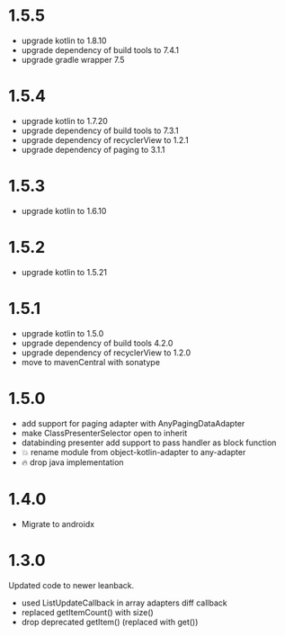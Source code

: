 # 1.5.5
* upgrade kotlin to 1.8.10
* upgrade dependency of build tools to 7.4.1
* upgrade gradle wrapper 7.5

# 1.5.4
* upgrade kotlin to 1.7.20
* upgrade dependency of build tools to 7.3.1
* upgrade dependency of recyclerView to 1.2.1
* upgrade dependency of paging to 3.1.1

# 1.5.3
* upgrade kotlin to 1.6.10

# 1.5.2
* upgrade kotlin to 1.5.21

# 1.5.1
* upgrade kotlin to 1.5.0
* upgrade dependency of build tools 4.2.0
* upgrade dependency of recyclerView to 1.2.0
* move to mavenCentral with sonatype

# 1.5.0

* add support for paging adapter with AnyPagingDataAdapter
* make ClassPresenterSelector open to inherit
* databinding presenter add support to pass handler as block function
* :boom: rename module from object-kotlin-adapter to any-adapter
* :fire: drop java implementation

# 1.4.0

* Migrate to androidx

# 1.3.0

Updated code to newer leanback.
* used ListUpdateCallback in array adapters diff callback
* replaced getItemCount() with size()
* drop deprecated getItem() (replaced with get())